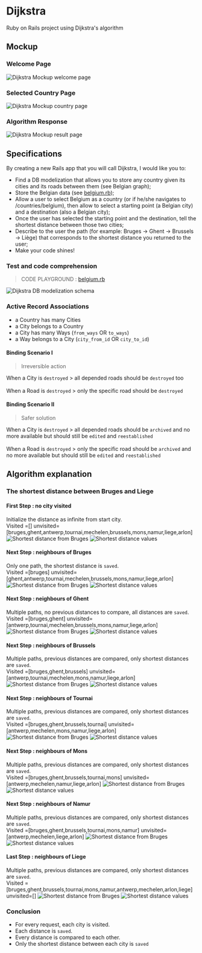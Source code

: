 # Dijkstra
Ruby on Rails project using Dijkstra's algorithm

## Mockup
### Welcome Page
![Dijkstra Mockup welcome page](moq001.png "Dijkstra Mockup welcome page")
### Selected Country Page
![Dijkstra Mockup country page](moq002.png "Dijkstra Mockup country page")
### Algorithm Response
![Dijkstra Mockup result page](moq003.png "Dijkstra Mockup result page")

## Specifications
By creating a new Rails app that you will call Dijkstra, I would like you to:
- Find a DB modelization that allows you to store any country given its cities and its roads between them (see Belgian graph);
- Store the Belgian data (see [belgium.rb](belgium.rb));
- Allow a user to select Belgium as a country (or if he/she navigates to /countries/belgium), then allow to select a starting point (a Belgian city) and a destination (also a Belgian city);
- Once the user has selected the starting point and the destination, tell the shortest distance between those two cities;
- Describe to the user the path (for example: Bruges -> Ghent -> Brussels -> Liège) that corresponds to the shortest distance you returned to the user;
- Make your code shines!

### Test and code comprehension
> CODE PLAYGROUND : [belgium.rb](https://code.sololearn.com/cIL8G5BYJvyu)

![Dijkstra DB modelization schema](DBModelv3.png "Dijkstra DB modelization schema")

### Active Record Associations
- a Country has many Cities
- a City belongs to a Country
- a City has many Ways (`from_ways` OR `to_ways`)
- a Way belongs to a City (`city_from_id` OR `city_to_id`)

#### Binding Scenario I
> Irreversible action

When a City is `destroyed` > all depended roads should be `destroyed` too
<br>
<br>
When a Road is `destroyed` > only the specific road should be `destroyed`

#### Binding Scenario II
> Safer solution

When a City is `destroyed` > all depended roads should be `archived` and no more available but should still be `edited` and `reestablished`
<br>
<br>
When a Road is `destroyed` > only the specific road should be `archived` and no more available but should still be `edited` and `reestablished`
<br>
## Algorithm explanation
### The shortest distance between Bruges and Liege
#### First Step : no city visited
Initialize the distance as infinite from start city.
<br>
Visited =[] unvisited=[bruges,ghent,antwerp,tournai,mechelen,brussels,mons,namur,liege,arlon]
![Shortest distance from Bruges](algo/graph0.png "Shortest distance from Bruges")
![Shortest distance values](algo/step0.png "Shortest distance from values")
#### Next Step : neighbours of Bruges
Only one path, the shortest distance is `saved`.
<br>
Visited =[bruges] unvisited=[ghent,antwerp,tournai,mechelen,brussels,mons,namur,liege,arlon]
![Shortest distance from Bruges](algo/graph1.png "Shortest distance from Bruges")
![Shortest distance values](algo/step1.png "Shortest distance from values")
#### Next Step : neighbours of Ghent
Multiple paths, no previous distances to compare, all distances are `saved`.
<br>
Visited =[bruges,ghent] unvisited=[antwerp,tournai,mechelen,brussels,mons,namur,liege,arlon]
![Shortest distance from Bruges](algo/graph2.png "Shortest distance from Bruges")
![Shortest distance values](algo/step2.png "Shortest distance from values")
#### Next Step : neighbours of Brussels
Multiple paths, previous distances are compared, only shortest distances are `saved`.
<br>
Visited =[bruges,ghent,brussels] unvisited=[antwerp,tournai,mechelen,mons,namur,liege,arlon]
![Shortest distance from Bruges](algo/graph3.png "Shortest distance from Bruges")
![Shortest distance values](algo/step3.png "Shortest distance from values")
#### Next Step : neighbours of Tournai
Multiple paths, previous distances are compared, only shortest distances are `saved`.
<br>
Visited =[bruges,ghent,brussels,tournai] unvisited=[antwerp,mechelen,mons,namur,liege,arlon]
![Shortest distance from Bruges](algo/graph4.png "Shortest distance from Bruges")
![Shortest distance values](algo/step4.png "Shortest distance from values")
#### Next Step : neighbours of Mons
Multiple paths, previous distances are compared, only shortest distances are `saved`.
<br>
Visited =[bruges,ghent,brussels,tournai,mons] unvisited=[antwerp,mechelen,namur,liege,arlon]
![Shortest distance from Bruges](algo/graph5.png "Shortest distance from Bruges")
![Shortest distance values](algo/step5.png "Shortest distance from values")
#### Next Step : neighbours of Namur
Multiple paths, previous distances are compared, only shortest distances are `saved`.
<br>
Visited =[bruges,ghent,brussels,tournai,mons,namur] unvisited=[antwerp,mechelen,liege,arlon]
![Shortest distance from Bruges](algo/graph6.png "Shortest distance from Bruges")
![Shortest distance values](algo/step6.png "Shortest distance from values")
#### Last Step : neighbours of Liege
Multiple paths, previous distances are compared, only shortest distances are `saved`.
<br>
Visited =[bruges,ghent,brussels,tournai,mons,namur,antwerp,mechelen,arlon,liege] unvisited=[]
![Shortest distance from Bruges](algo/graph7.png "Shortest distance from Bruges")
![Shortest distance values](algo/step7.png "Shortest distance from values")
### Conclusion
- For every request, each city is visited.
- Each distance is `saved`.
- Every distance is compared to each other.
- Only the shortest distance between each city is `saved`
